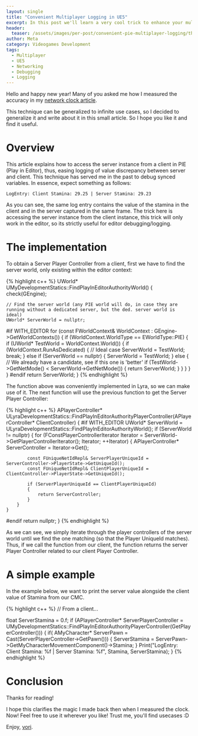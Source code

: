```yaml
---
layout: single
title: "Convenient Multiplayer Logging in UE5"
excerpt: In this post we'll learn a very cool trick to enhance your multiplayer logs. It consists on accessing the server instance from the client in the editor. But how? Find out inside!
header:
  teaser: /assets/images/per-post/convenient-pie-multiplayer-logging/thumb.jpg
author: Meta
category: Videogames Development
tags:
  - Multiplayer
  - UE5
  - Networking
  - Debugging
  - Logging
---
```



Hello and happy new year! Many of you asked me how I measured the accuracy in my [network clock article](https://vorixo.github.io/devtricks/non-destructive-synced-net-clock/).

This technique can be generalized to infinite use cases, so I decided to generalize it and write about it in this small article. So I hope you like it and find it useful.

# Overview

This article explains how to access the server instance from a client in PIE (Play in Editor), thus, easing logging of value discrepancy between server and client. This technique has served me in the past to debug synced variables. In essence, expect something as follows:

```
LogEntry: Client Stamina: 29.25 | Server Stamina: 29.23
```

As you can see, the same log entry contains the value of the stamina in the client and in the server captured in the same frame. The trick here is accessing the server instance from the client instance, this trick will only work in the editor, so its strictly useful for editor debugging/logging.

# The implementation

To obtain a Server Player Controller from a client, first we have to find the server world, only existing within the editor context:

{% highlight c++ %}
UWorld* UMyDevelopmentStatics::FindPlayInEditorAuthorityWorld()
{
	check(GEngine);

	// Find the server world (any PIE world will do, in case they are running without a dedicated server, but the ded. server world is ideal)
	UWorld* ServerWorld = nullptr;
#if WITH_EDITOR
	for (const FWorldContext& WorldContext : GEngine->GetWorldContexts())
	{
		if (WorldContext.WorldType == EWorldType::PIE)
		{
			if (UWorld* TestWorld = WorldContext.World())
			{
				if (WorldContext.RunAsDedicated)
				{
					// Ideal case
					ServerWorld = TestWorld;
					break;
				}
				else if (ServerWorld == nullptr)
				{
					ServerWorld = TestWorld;
				}
				else
				{
					// We already have a candidate, see if this one is 'better'
					if (TestWorld->GetNetMode() < ServerWorld->GetNetMode())
					{
						return ServerWorld;
					}
				}
			}
		}
	}
#endif
	return ServerWorld;
}
{% endhighlight %}

The function above was conveniently implemented in Lyra, so we can make use of it. The next function will use the previous function to get the Server Player Controller:

{% highlight c++ %}
APlayerController* ULyraDevelopmentStatics::FindPlayInEditorAuthorityPlayerController(APlayerController* ClientController)
{
#if WITH_EDITOR
	UWorld* ServerWorld = ULyraDevelopmentStatics::FindPlayInEditorAuthorityWorld();
	if (ServerWorld != nullptr)
	{
		for (FConstPlayerControllerIterator Iterator = ServerWorld->GetPlayerControllerIterator(); Iterator; ++Iterator)
		{
			APlayerController* ServerController = Iterator->Get();

			const FUniqueNetIdRepl& ServerPlayerUniqueId = ServerController->PlayerState->GetUniqueId();
			const FUniqueNetIdRepl& ClientPlayerUniqueId = ClientController->PlayerState->GetUniqueId();

			if (ServerPlayerUniqueId == ClientPlayerUniqueId)
			{
				return ServerController;
			}
		}
	}
#endif
	return nullptr;
}
{% endhighlight %}

As we can see, we simply iterate through the player controllers of the server world until we find the one matching (so that the Player UniqueId matches). Thus, if we call the function from our client, the function returns the server Player Controller related to our client Player Controller.

# A simple example

In the example below, we want to print the server value alongside the client value of Stamina from our CMC.

{% highlight c++ %}
// From a client...

float ServerStamina = 0.f;
if (APlayerController* ServerPlayerController = UMyDevelopmentStatics::FindPlayInEditorAuthorityPlayerController(GetPlayerController()))
{
	if( AMyCharacter* ServerPawn = Cast<AMyCharacter>(ServerPlayerController->GetPawn()))
	{
		ServerStamina = ServerPawn->GetMyCharacterMovementComponent()->Stamina;
	}
	Print("LogEntry: Client Stamina: %f | Server Stamina: %f", Stamina, ServerStamina);
}
{% endhighlight %}

# Conclusion

Thanks for reading!

I hope this clarifies the magic I made back then when I measured the clock. Now! Feel free to use it wherever you like! Trust me, you'll find usecases :D

Enjoy, [vori](https://twitter.com/vorixo).
